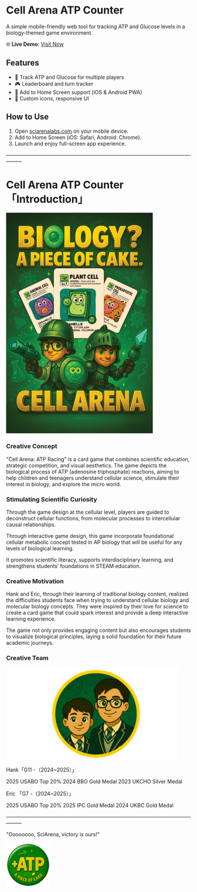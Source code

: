 # Cell Arena ATP Counter

A simple mobile-friendly web tool for tracking ATP and Glucose levels in a biology-themed game environment.

🌐 **Live Demo**: [Visit Now](https://sciarenalabs.com)

## Features

- 🔋 Track ATP and Glucose for multiple players
- 🎮 Leaderboard and turn tracker
- 📱 Add to Home Screen support (iOS & Android PWA)
- 🎨 Custom icons, responsive UI

## How to Use

1. Open [sciarenalabs.com](https://sciarenalabs.com) on your mobile device.
2. Add to Home Screen (iOS: Safari, Android: Chrome).
3. Launch and enjoy full-screen app experience.

———————————————————————————————————————

# Cell Arena ATP Counter 「Introduction」

![ATP Counter Screenshot](./cell.png)

### Creative Concept 
"Cell Arena: ATP Racing" is a card game that combines scientific education, strategic competition, and visual aesthetics. The game depicts the biological process of ATP (adenosine triphosphate) reactions, aiming to help children and teenagers understand cellular science, stimulate their interest in biology, and explore the micro world.

 ### Stimulating Scientific Curiosity 

Through the game design at the cellular level, players are guided to deconstruct cellular functions, from molecular processes to intercellular causal relationships.

Through interactive game design, this game incorporate foundational cellular metabolic concept tested in AP biology that will be useful for any levels of biological learning.

It promotes scientific literacy, supports interdisciplinary learning, and strengthens students’ foundations in STEAM education.

### Creative Motivation  

Hank and Eric, through their learning of traditional biology content, realized the difficulties students face when trying to understand cellular biology and molecular biology concepts. They were inspired by their love for science to create a card game that could spark interest and provide a deep interactive learning experience.

The game not only provides engaging content but also encourages students to visualize biological principles, laying a solid foundation for their future academic journeys.

### Creative Team 
![ATP Counter Screenshot](./H&E-02-s.png)

Hank「G11 -（2024~2025）」

2025 USABO Top 20%
2024 BBO Gold Medal
2023 UKCHO Silver Medal

Eric 「G7 -（2024~2025）」

2025 USABO Top 20%
2025 IPC Gold Medal
2024 UKBC Gold Medal



———————————————————————————————————————

"Oooooooo, SciArena, victory is ours!"

![ATP Counter Screenshot](./yx-ATP-ss.png)
